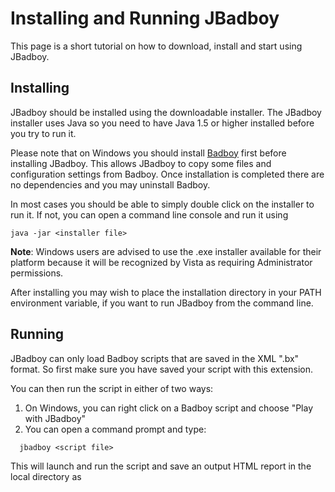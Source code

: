 # Installing and Running JBadboy #

This page is a short tutorial on how to download, install and start using JBadboy.

## Installing ##
JBadboy should be installed using the downloadable installer.  The JBadboy installer uses Java so you need to have Java 1.5 or higher installed before you try to run it.

Please note that on Windows you should install [Badboy](http://www.badboy.com.au/?p=download) first before installing JBadboy.  This allows JBadboy to copy some files and configuration settings from Badboy.  Once installation is completed there are no dependencies and you may uninstall Badboy.

In most cases you should be able to simply double click on the installer to run it.  If not, you can open a command line console and run it using
```
java -jar <installer file>
```
**Note**:  Windows users are advised to use the .exe installer available for their platform because it will be recognized by Vista as requiring Administrator permissions.

After installing you may wish to place the installation directory in your PATH environment variable, if you want to run JBadboy from the command line.

## Running ##
JBadboy can only load Badboy scripts that are saved in the XML ".bx" format.  So first make sure you have saved your script with this extension.

You can then run the script in either of two ways:

  1. On Windows, you can right click on a Badboy script and choose "Play with JBadboy"
  1. You can open a command prompt and type:
```
  jbadboy <script file>
```

This will launch and run the script and save an output HTML report in the local directory as <script file>.html.

When running from the command line you can also pass the name of the file to write the output report to.  For example:

```
jbadboy test.bx results.html
```

Please note that JBadboy only currently supports a limited subset of the features available in Badboy, and it is possible that even those that are supported may not behave identically with how they do in Badboy.  See the [Limitations](Limitations.md) page for information on compatibility.

If you want to build JBadboy from source code, see the [Building](Building.md) page.